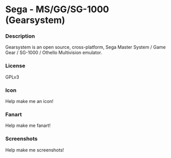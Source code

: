 # Sega - MS/GG/SG-1000 (Gearsystem)

### Description

Gearsystem is an open source, cross-platform, Sega Master System / Game Gear / SG-1000 / Othello Multivision emulator.

### License

GPLv3

### Icon

Help make me an icon!

### Fanart

Help make me fanart!

### Screenshots

Help make me screenshots!
